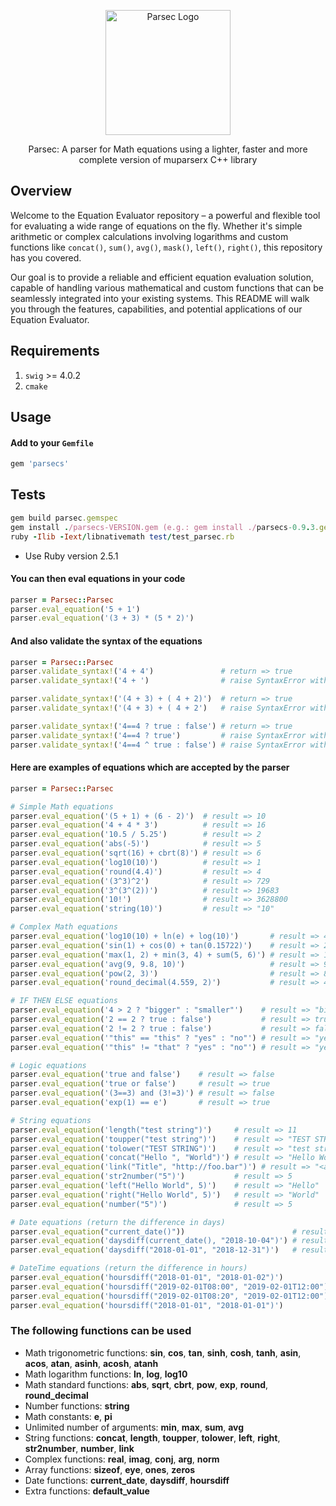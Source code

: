 <p align="center">
  <img src="https://i.imgur.com/Tq76GiK.png" alt="Parsec Logo" width="200" height="200"/>
</p>

<p align="center">
  Parsec: A parser for Math equations using a lighter, faster and more complete version of muparserx C++ library
</p>

## Overview

Welcome to the Equation Evaluator repository – a powerful and flexible tool for evaluating a wide range of equations on the fly. Whether it's simple arithmetic or complex calculations involving logarithms and custom functions like `concat()`, `sum()`, `avg()`, `mask()`, `left()`, `right()`, this repository has you covered.

Our goal is to provide a reliable and efficient equation evaluation solution, capable of handling various mathematical and custom functions that can be seamlessly integrated into your existing systems. This README will walk you through the features, capabilities, and potential applications of our Equation Evaluator.


## Requirements

1. `swig` >= 4.0.2
2. `cmake`


## Usage

#### Add to your `Gemfile`

```ruby
gem 'parsecs'
```

## Tests

```ruby
gem build parsec.gemspec
gem install ./parsecs-VERSION.gem (e.g.: gem install ./parsecs-0.9.3.gem)
ruby -Ilib -Iext/libnativemath test/test_parsec.rb
```

* Use Ruby version 2.5.1

#### You can then eval equations in your code

```ruby
parser = Parsec::Parsec
parser.eval_equation('5 + 1')
parser.eval_equation('(3 + 3) * (5 * 2)')
```

#### And also validate the syntax of the equations

```ruby
parser = Parsec::Parsec
parser.validate_syntax!('4 + 4')               # return => true
parser.validate_syntax!('4 + ')                # raise SyntaxError with message: Unexpected end of expression found at position 4.

parser.validate_syntax!('(4 + 3) + ( 4 + 2)')  # return => true
parser.validate_syntax!('(4 + 3) + ( 4 + 2')   # raise SyntaxError with message: Missing parenthesis.

parser.validate_syntax!('4==4 ? true : false') # return => true
parser.validate_syntax!('4==4 ? true')         # raise SyntaxError with message: If-then-else operator is missing an else clause.
parser.validate_syntax!('4==4 ^ true : false') # raise SyntaxError with message: Misplaced colon at position 12.
```

#### Here are examples of equations which are accepted by the parser
```ruby
parser = Parsec::Parsec

# Simple Math equations
parser.eval_equation('(5 + 1) + (6 - 2)')  # result => 10
parser.eval_equation('4 + 4 * 3')          # result => 16
parser.eval_equation('10.5 / 5.25')        # result => 2
parser.eval_equation('abs(-5)')            # result => 5
parser.eval_equation('sqrt(16) + cbrt(8)') # result => 6
parser.eval_equation('log10(10)')          # result => 1
parser.eval_equation('round(4.4)')         # result => 4
parser.eval_equation('(3^3)^2')            # result => 729
parser.eval_equation('3^(3^(2))')          # result => 19683
parser.eval_equation('10!')                # result => 3628800
parser.eval_equation('string(10)')         # result => "10"

# Complex Math equations
parser.eval_equation('log10(10) + ln(e) + log(10)')       # result => 4.30259
parser.eval_equation('sin(1) + cos(0) + tan(0.15722)')    # result => 2.0
parser.eval_equation('max(1, 2) + min(3, 4) + sum(5, 6)') # result => 16
parser.eval_equation('avg(9, 9.8, 10)')                   # result => 9.6
parser.eval_equation('pow(2, 3)')                         # result => 8
parser.eval_equation('round_decimal(4.559, 2)')           # result => 4.56

# IF THEN ELSE equations
parser.eval_equation('4 > 2 ? "bigger" : "smaller"')    # result => "bigger"
parser.eval_equation('2 == 2 ? true : false')           # result => true
parser.eval_equation('2 != 2 ? true : false')           # result => false
parser.eval_equation('"this" == "this" ? "yes" : "no"') # result => "yes"
parser.eval_equation('"this" != "that" ? "yes" : "no"') # result => "yes"

# Logic equations
parser.eval_equation('true and false')    # result => false
parser.eval_equation('true or false')     # result => true
parser.eval_equation('(3==3) and (3!=3)') # result => false
parser.eval_equation('exp(1) == e')       # result => true

# String equations
parser.eval_equation('length("test string")')     # result => 11
parser.eval_equation('toupper("test string")')    # result => "TEST STRING"
parser.eval_equation('tolower("TEST STRING")')    # result => "test string"
parser.eval_equation('concat("Hello ", "World")') # result => "Hello World"
parser.eval_equation('link("Title", "http://foo.bar")') # result => "<a href="http://foo.bar">Title</a>"
parser.eval_equation('str2number("5")')           # result => 5
parser.eval_equation('left("Hello World", 5)')    # result => "Hello"
parser.eval_equation('right("Hello World", 5)')   # result => "World"
parser.eval_equation('number("5")')               # result => 5

# Date equations (return the difference in days)
parser.eval_equation("current_date()"))                        # result => "2018-10-03"
parser.eval_equation('daysdiff(current_date(), "2018-10-04")') # result => 1
parser.eval_equation('daysdiff("2018-01-01", "2018-12-31")')   # result => 364

# DateTime equations (return the difference in hours)
parser.eval_equation('hoursdiff("2018-01-01", "2018-01-02")')             # result => 24
parser.eval_equation('hoursdiff("2019-02-01T08:00", "2019-02-01T12:00")') # result => 4
parser.eval_equation('hoursdiff("2019-02-01T08:20", "2019-02-01T12:00")') # result => 3.67
parser.eval_equation('hoursdiff("2018-01-01", "2018-01-01")')             # result => 0
```

### The following functions can be used

* Math trigonometric functions: **sin**, **cos**, **tan**, **sinh**, **cosh**, **tanh**, **asin**, **acos**, **atan**, **asinh**, **acosh**, **atanh**
* Math logarithm functions: **ln**, **log**, **log10**
* Math standard functions: **abs**, **sqrt**, **cbrt**, **pow**, **exp**, **round**, **round_decimal**
* Number functions: **string**
* Math constants: **e**, **pi**
* Unlimited number of arguments: **min**, **max**, **sum**, **avg**
* String functions: **concat**, **length**, **toupper**, **tolower**, **left**, **right**, **str2number**, **number**, **link**
* Complex functions: **real**, **imag**, **conj**, **arg**, **norm**
* Array functions: **sizeof**, **eye**, **ones**, **zeros**
* Date functions: **current_date**, **daysdiff**, **hoursdiff**
* Extra functions: **default_value**

